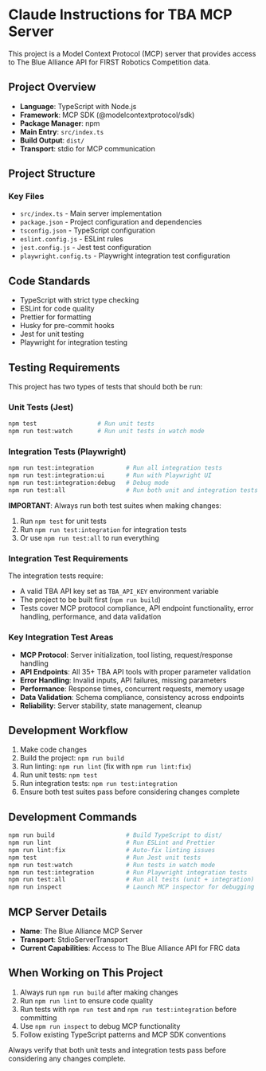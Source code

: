 # Claude Instructions for TBA MCP Server

This project is a Model Context Protocol (MCP) server that provides access to The Blue Alliance API for FIRST Robotics Competition data.

## Project Overview

- **Language**: TypeScript with Node.js
- **Framework**: MCP SDK (@modelcontextprotocol/sdk)
- **Package Manager**: npm
- **Main Entry**: `src/index.ts`
- **Build Output**: `dist/`
- **Transport**: stdio for MCP communication

## Project Structure

### Key Files

- `src/index.ts` - Main server implementation
- `package.json` - Project configuration and dependencies
- `tsconfig.json` - TypeScript configuration
- `eslint.config.js` - ESLint rules
- `jest.config.js` - Jest test configuration
- `playwright.config.ts` - Playwright integration test configuration

## Code Standards

- TypeScript with strict type checking
- ESLint for code quality
- Prettier for formatting
- Husky for pre-commit hooks
- Jest for unit testing
- Playwright for integration testing

## Testing Requirements

This project has two types of tests that should both be run:

### Unit Tests (Jest)

```bash
npm test                 # Run unit tests
npm run test:watch       # Run unit tests in watch mode
```

### Integration Tests (Playwright)

```bash
npm run test:integration         # Run all integration tests
npm run test:integration:ui      # Run with Playwright UI
npm run test:integration:debug   # Debug mode
npm run test:all                 # Run both unit and integration tests
```

**IMPORTANT**: Always run both test suites when making changes:

1. Run `npm test` for unit tests
2. Run `npm run test:integration` for integration tests
3. Or use `npm run test:all` to run everything

### Integration Test Requirements

The integration tests require:

- A valid TBA API key set as `TBA_API_KEY` environment variable
- The project to be built first (`npm run build`)
- Tests cover MCP protocol compliance, API endpoint functionality, error handling, performance, and data validation

### Key Integration Test Areas

- **MCP Protocol**: Server initialization, tool listing, request/response handling
- **API Endpoints**: All 35+ TBA API tools with proper parameter validation
- **Error Handling**: Invalid inputs, API failures, missing parameters
- **Performance**: Response times, concurrent requests, memory usage
- **Data Validation**: Schema compliance, consistency across endpoints
- **Reliability**: Server stability, state management, cleanup

## Development Workflow

1. Make code changes
2. Build the project: `npm run build`
3. Run linting: `npm run lint` (fix with `npm run lint:fix`)
4. Run unit tests: `npm test`
5. Run integration tests: `npm run test:integration`
6. Ensure both test suites pass before considering changes complete

## Development Commands

```bash
npm run build                    # Build TypeScript to dist/
npm run lint                     # Run ESLint and Prettier
npm run lint:fix                 # Auto-fix linting issues
npm test                         # Run Jest unit tests
npm run test:watch               # Run tests in watch mode
npm run test:integration         # Run Playwright integration tests
npm run test:all                 # Run all tests (unit + integration)
npm run inspect                  # Launch MCP inspector for debugging
```

## MCP Server Details

- **Name**: The Blue Alliance MCP Server
- **Transport**: StdioServerTransport
- **Current Capabilities**: Access to The Blue Alliance API for FRC data

## When Working on This Project

1. Always run `npm run build` after making changes
2. Run `npm run lint` to ensure code quality
3. Run tests with `npm run test` and `npm run test:integration` before committing
4. Use `npm run inspect` to debug MCP functionality
5. Follow existing TypeScript patterns and MCP SDK conventions

Always verify that both unit tests and integration tests pass before considering any changes complete.
